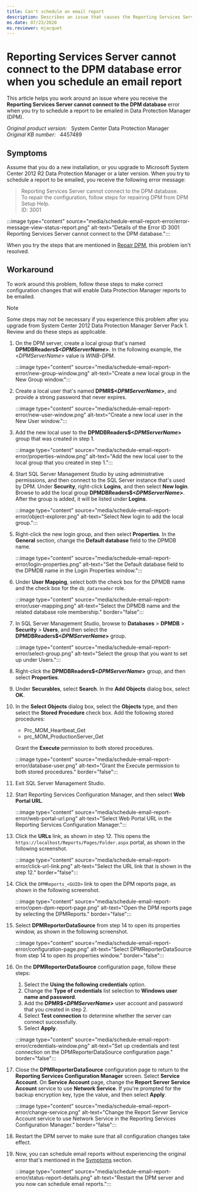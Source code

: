 ```yaml
---
title: Can't schedule an email report
description: Describes an issue that causes the Reporting Services Server cannot connect to the DPM database error when you try to schedule a report to be emailed in Data Protection Manager.
ms.date: 07/23/2020
ms.reviewer: mjacquet
---
```

# Reporting Services Server cannot connect to the DPM database error when you schedule an email report

This article helps you work around an issue where you receive the **Reporting Services Server cannot connect to the DPM database** error when you try to schedule a report to be emailed in Data Protection Manager (DPM).

_Original product version:_ &nbsp; System Center Data Protection Manager  
_Original KB number:_ &nbsp; 4457489

## Symptoms

Assume that you do a new installation, or you upgrade to Microsoft System Center 2012 R2 Data Protection Manager or a later version. When you try to schedule a report to be emailed, you receive the following error message:

> Reporting Services Server cannot connect to the DPM database.  
> To repair the configuration, follow steps for repairing DPM from DPM Setup Help.  
> ID: 3001

:::image type="content" source="media/schedule-email-report-error/error-message-view-status-report.png" alt-text="Details of the Error ID 3001 Reporting Services Server cannot connect to the DPM database.":::

When you try the steps that are mentioned in [Repair DPM](/previous-versions/system-center/system-center-2012-R2/hh758162(v=sc.12)), this problem isn't resolved.

## Workaround

To work around this problem, follow these steps to make correct configuration changes that will enable Data Protection Manager reports to be emailed.

> [!NOTE]
> Some steps may not be necessary if you experience this problem after you upgrade from System Center 2012 Data Protection Manager Server Pack 1. Review and do these steps as applicable.

1. On the DPM server, create a local group that's named **DPMDBReaders$\<*DPMServerName*>**. In the following example, the <*DPMServerName*> value is *WINB-DPM*.

    :::image type="content" source="media/schedule-email-report-error/new-group-window.png" alt-text="Create a new local group in the New Group window.":::

2. Create a local user that's named **DPMR$\<*DPMServerName*>**, and provide a strong password that never expires.

    :::image type="content" source="media/schedule-email-report-error/new-user-window.png" alt-text="Create a new local user in the New User window.":::

3. Add the new local user to the **DPMDBReaders$<*DPMServerName*>** group that was created in step 1.

    :::image type="content" source="media/schedule-email-report-error/properties-window.png" alt-text="Add the new local user to the local group that you created in step 1.":::

4. Start SQL Server Management Studio by using administrative permissions, and then connect to the SQL Server instance that's used by DPM. Under **Security**, right-click **Logins**, and then select **New login**. Browse to add the local group **DPMDBReaders$\<*DPMServerName*>**. After the group is added, it will be listed under **Logins**.

    :::image type="content" source="media/schedule-email-report-error/object-explorer.png" alt-text="Select New login to add the local group.":::

5. Right-click the new login group, and then select **Properties**. In the **General** section, change the **Default database** field to the DPMDB name.

    :::image type="content" source="media/schedule-email-report-error/login-properties.png" alt-text="Set the Default database field to the DPMDB name in the Login Properties window.":::

6. Under **User Mapping**, select both the check box for the DPMDB name and the check box for the `db_datareader` role.

    :::image type="content" source="media/schedule-email-report-error/user-mapping.png" alt-text="Select the DPMDB name and the related database role membership." border="false":::

7. In SQL Server Management Studio, browse to **Databases** > **DPMDB** > **Security** > **Users**, and then select the **DPMDBReaders$\<*DPMServerName*>** group.

    :::image type="content" source="media/schedule-email-report-error/select-group.png" alt-text="Select the group that you want to set up under Users.":::

8. Right-click the **DPMDBReaders$\<*DPMServerName*>** group, and then select **Properties**.
9. Under **Securables**, select **Search**. In the **Add Objects** dialog box, select **OK**.
10. In the **Select Objects** dialog box, select the **Objects** type, and then select the **Stored Procedure** check box. Add the following stored procedures:

    - Prc_MOM_Heartbeat_Get
    - prc_MOM_ProductionServer_Get

    Grant the **Execute** permission to both stored procedures.

    :::image type="content" source="media/schedule-email-report-error/database-user.png" alt-text="Grant the Execute permission to both stored procedures." border="false":::

11. Exit SQL Server Management Studio.
12. Start Reporting Services Configuration Manager, and then select **Web Portal URL**.

    :::image type="content" source="media/schedule-email-report-error/web-portal-url.png" alt-text="Select Web Portal URL in the Reporting Services Configuration Manager.":::

13. Click the **URLs** link, as shown in step 12. This opens the `https://localhost/Reports/Pages/Folder.aspx` portal, as shown in the following screenshot.

    :::image type="content" source="media/schedule-email-report-error/click-url-link.png" alt-text="Select the URL link that is shown in the step 12." border="false":::

14. Click the `DPMReports_<GUID>` link to open the DPM reports page, as shown in the following screenshot.

    :::image type="content" source="media/schedule-email-report-error/open-dpm-report-page.png" alt-text="Open the DPM reports page by selecting the DPMReports." border="false":::

15. Select **DPMReporterDataSource** from step 14 to open its properties window, as shown in the following screenshot.

    :::image type="content" source="media/schedule-email-report-error/configuration-page.png" alt-text="Select DPMReporterDataSource from step 14 to open its properties window." border="false":::

16. On the **DPMReporterDataSource** configuration page, follow these steps:

    1. Select the **Using the following credentials** option.
    2. Change the **Type of credentials** list selection to **Windows user name and password**.
    3. Add the **DPMR$\<*DPMServerName*>** user account and password that you created in step 2.
    4. Select **Test connection** to determine whether the server can connect successfully.
    5. Select **Apply**.

    :::image type="content" source="media/schedule-email-report-error/credentials-window.png" alt-text="Set up credentials and test connection on the DPMReporterDataSource configuration page." border="false":::

17. Close the **DPMReporterDataSource** configuration page to return to the **Reporting Services Configuration Manager** screen. Select **Service Account**. On **Service Account** page, change the **Report Server Service Account** service to use **Network Service**. If you're prompted for the backup encryption key, type the value, and then select **Apply**.

    :::image type="content" source="media/schedule-email-report-error/change-service.png" alt-text="Change the Report Server Service Account service to use Network Service in the Reporting Services Configuration Manager." border="false":::

18. Restart the DPM server to make sure that all configuration changes take effect.
19. Now, you can schedule email reports without experiencing the original error that's mentioned in the [Symptoms](#symptoms) section.

    :::image type="content" source="media/schedule-email-report-error/status-report-details.png" alt-text="Restart the DPM server and you now can schedule email reports.":::
